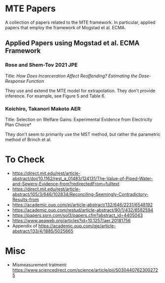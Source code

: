# MTE Papers

A collection of papers related to the MTE framework.
In particular, applied papers that employ the framework of Mogstad et al. ECMA.

## Applied Papers using Mogstad et al. ECMA Framework

### Rose and Shem-Tov 2021 JPE

Title: *How Does Incarceration Affect Reoffending? Estimating the Dose-Response Function*

They use and extend the MTE model for extrapolation. They don't provide inference.
For example, see Figure 5 and Table 6.

### Koichiro, Takanori Makoto AER

Title: Selection on Welfare Gains: Experimental Evidence from Electricity Plan Choice†

They don't seem to primarily use the MST method, but rather the parametric method of Brinch et al.

# To Check

- https://direct.mit.edu/rest/article-abstract/doi/10.1162/rest_a_01483/124131/The-Value-of-Piped-Water-and-Sewers-Evidence-from?redirectedFrom=fulltext
- https://direct.mit.edu/rest/article-abstract/105/3/646/102834/Reconciling-Seemingly-Contradictory-Results-from
- https://academic.oup.com/ej/article-abstract/132/646/2231/6548192
- https://academic.oup.com/restud/article-abstract/90/1/432/6582594
- https://papers.ssrn.com/sol3/papers.cfm?abstract_id=4405043
- https://www.aeaweb.org/articles?id=10.1257/aer.20181756
- Appendix of https://academic.oup.com/qje/article-abstract/133/4/1885/5025665

# Misc

- Mismeasurement tratment: https://www.sciencedirect.com/science/article/pii/S0304407623002725
